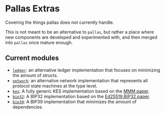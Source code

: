 # Pallas Extras

Covering the things pallas does not currently handle.

This is not meant to be an alternative to `pallas`, but rather a place where new components
are developed and experimented with, and then merged into `pallas` once mature enough.

## Current modules

- [`ledger`](ledger): an alternative ledger implementation that focuses on minimizing the amount of structs.
- [`network`](network): an alternative network implementation that represents all protocol state machines at
    the type level.
- [`kes`](kes): A fully generic KES implementation based on the [MMM paper](kes/MMM-paper.pdf).
- [`bip32`](bip32): A BIP32 implementation based on the [Ed25519 BIP32 paper](bip32/Ed25519-BIP32.pdf).
- [`bip39`](bip39): A BIP39 implementation that minimizes the amount of dependencies.
